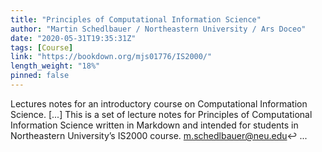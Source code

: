 ```yaml
---
title: "Principles of Computational Information Science"
author: "Martin Schedlbauer / Northeastern University / Ars Doceo"
date: "2020-05-31T19:35:31Z"
tags: [Course]
link: "https://bookdown.org/mjs01776/IS2000/"
length_weight: "18%"
pinned: false
---
```


Lectures notes for an introductory course on Computational Information Science. [...] This is a set of lecture notes for Principles of Computational Information Science written in Markdown and intended for students in Northeastern University’s IS2000 course. m.schedlbauer@neu.edu↩ ...

